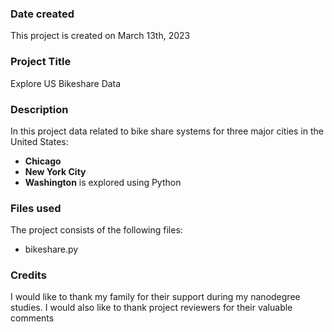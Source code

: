 ### Date created
This project is created on March 13th, 2023

### Project Title
Explore US Bikeshare Data

### Description
In this project data related to bike share systems for three major cities in the United States:
- **Chicago** 
- **New York City**
- **Washington** 
is explored using Python

### Files used
The project consists of the following files:
- bikeshare.py

### Credits
I would like to thank my family for their support during my nanodegree studies. 
I would also like to thank project reviewers for their valuable comments
